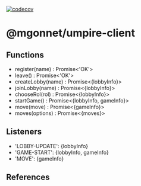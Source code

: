[![codecov](https://codecov.io/gh/mgonnet/umpire-client/branch/master/graph/badge.svg)](https://codecov.io/gh/mgonnet/umpire-client)

# @mgonnet/umpire-client

## Functions
- register(name) : Promise<'OK'>
- leave() : Promise<'OK'>
- createLobby(name) : Promise<{lobbyInfo}>
- joinLobby(name) : Promise<{lobbyInfo}>
- chooseRol(rol) : Promise<{lobbyInfo}>
- startGame() : Promise<{lobbyInfo, gameInfo}>
- move(move) : Promise<{gameInfo}>
- moves(options) : Promise<{moves}>

## Listeners
- 'LOBBY-UPDATE': {lobbyInfo}
- 'GAME-START': {lobbyInfo, gameInfo}
- 'MOVE': {gameInfo}

## References
